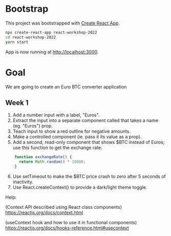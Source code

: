 # Bootstrap

This project was bootstrapped with [Create React App](https://github.com/facebook/create-react-app).

```sh
npx create-react-app react-workshop-2022
cd react-workshop-2022
yarn start
```
App is now running at [http://localhost:3000](http://localhost:3000).

# Goal

We are going to create an Euro BTC converter application

## Week 1

1. Add a number input with a label, "Euros".
2. Extract the input into a separate component called <Amount /> that takes a name (eg. "Euros") prop.
3. Teach <Amount /> input to show a red outline for negative amounts.
4. Make <Amount /> a controlled component (ie. pass it its value as a prop).
5. Add a second, read-only <Amount /> component that shows $BTC instead of Euros; use this function to get the exchange rate:
```javascript
    function exchangeRate() {
      return Math.random() * 10000;
    }
```
6. Use setTimeout to make the $BTC price crash to zero after 5 seconds of inactivity.
7. Use React.createContext() to provide a dark/light theme toggle.

Help:

(Context API described using React class components)
https://reactjs.org/docs/context.html

(useContext hook and how to use it in functional components)
https://reactjs.org/docs/hooks-reference.html#usecontext
